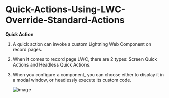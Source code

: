 # Quick-Actions-Using-LWC-Override-Standard-Actions

**Quick Action**

1. A quick action can invoke a custom Lightning Web Component on record pages.
2. When it comes to record page LWC, there are 2 types: Screen Quick Actions and Headless Quick Actions.
3. When you configure a component, you can choose either to display it in a modal window, or headlessly execute its custom code.

   ![image](https://github.com/user-attachments/assets/3f4638a9-dbfc-4624-8762-13e36f20c301)
